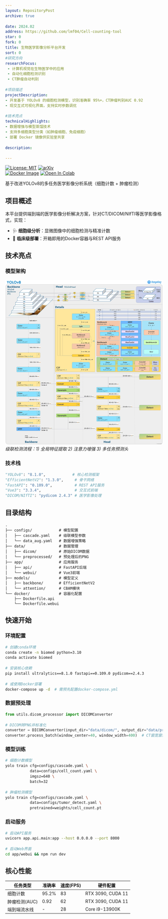 ```yaml
---
layout: RepositoryPost
archive: true

date: 2024.02
address: https://github.com/lmf04/Cell-counting-tool
star: 0
fork: 0
title: 生物医学影像分析平台开发
sort: 0
#研究方向
researchFocus:
 - 计算机视觉在生物医学中的应用
 - 自动化细胞检测识别
 - CT肿瘤自动判别

#项目描述
projectDescription:
- 开发基于 YOLOv8 的细胞检测模型，识别准确率 95%+，CT肿瘤判别AUC 0.92
- 现交互式可视化界面，支持实时参数调优

#技术亮点
technicalHighlights:
- 数据增强与模型蒸馏技术
- 支持多细胞类型分类（如肿瘤细胞、免疫细胞）
- 部署 Docker 镜像供实验室共享

description: 

---
```




[![License: MIT](https://img.shields.io/badge/License-MIT-blue.svg)](https://opensource.org/licenses/MIT)
[![arXiv](https://img.shields.io/badge/arXiv-XXXX.XXXXX-b31b1b.svg)](https://doi.org/XXX)  
[![Docker Image](https://img.shields.io/badge/Docker%20Image-lmf04/yolov8--biomed-2496ED?logo=docker)](https://hub.docker.com/r/lmf04/yolov8-biomed)
[![Open In Colab](https://colab.research.google.com/assets/colab-badge.svg)](https://colab.research.google.com/github/lmf04/YOLOv8-BioMed)

基于改进YOLOv8的多任务医学影像分析系统（细胞计数 + 肿瘤检测）

## 项目概述
本平台提供端到端的医学影像分析解决方案，针对CT/DICOM/NIfTI等医学影像格式，实现：  
- 🩺 **细胞级分析**：显微图像中的细胞检测与精准计数
- 🚀 **临床级部署**：开箱即用的Docker容器与REST API服务


## 技术亮点
### 模型架构
![Cascade-YOLO Architecture](/images/yolo.jpg)
*级联检测流程：1) 全局特征提取 2) 注意力增强 3) 多任务预测头*

### 技术栈
```python
"YOLOv8": "8.1.0",            # 核心检测框架
"EfficientNetV2": "1.3.0",     # 骨干网络
"FastAPI": "0.109.0",          # REST API服务
"Vue3": "3.3.4",               # 交互式前端
"DICOM/NIfTI": "pydicom 2.4.3" # 医学影像处理
```

## 目录结构
```
.
├── configs/            # 模型配置
│   ├── cascade.yaml    # 级联模型参数
│   └── data_aug.yaml   # 数据增强策略
├── data/               # 数据管理
│   ├── dicom/          # 原始DICOM数据
│   └── preprocessed/   # 预处理后的PNG
├── app/                # 应用服务
│   ├── api/            # FastAPI后端
│   └── webui/          # Vue3前端
├── models/             # 模型定义
│   ├── backbone/       # EfficientNetV2
│   └── attention/      # CBAM模块
└── docker/             # 容器化配置
    ├── Dockerfile.api
    └── Dockerfile.webui
```

## 快速开始

### 环境配置
```bash
# 创建conda环境
conda create -n biomed python=3.10
conda activate biomed

# 安装核心依赖
pip install ultralytics==8.1.0 fastapi==0.109.0 pydicom==2.4.3

# 或使用Docker部署
docker-compose up -d  # 需预先配置docker-compose.yml
```

### 数据预处理
```python
from utils.dicom_processor import DICOMConverter

# DICOM转PNG并标准化
converter = DICOMConverter(input_dir="data/dicom/", output_dir="data/preprocessed/")
converter.process_batch(window_center=40, window_width=400)  # CT窗宽窗位调节
```

### 模型训练
```bash
# 细胞计数模型
yolo train cfg=configs/cascade.yaml \
           data=configs/cell_count.yaml \
           imgsz=640 \
           batch=32

# 肿瘤检测模型
yolo train cfg=configs/cascade.yaml \
           data=configs/tumor_detect.yaml \
           pretrained=weights/cell_count.pt
```

### 启动服务
```bash
# 启动API服务
uvicorn app.api.main:app --host 0.0.0.0 --port 8000

# 启动Web界面
cd app/webui && npm run dev
```

## 核心性能
| 任务类型       | 准确率 | 速度(FPS) | 硬件配置          |
|----------------|--------|-----------|-------------------|
| 细胞计数       | 95.2%  | 83        | RTX 3090, CUDA 11 |
| 肿瘤检测(AUC)  | 0.92   | 62        | RTX 3090, CUDA 11 |
| 端到端流水线   | -      | 28        | Core i9-13900K    |

<!-- ## 临床验证结果
![可视化报告](docs/clinical_validation.png)  
*300例临床样本验证结果（左：细胞计数误差分布，右：肿瘤检测ROC曲线）* -->




 
